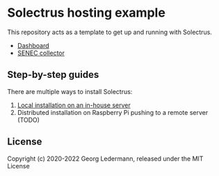 # Solectrus hosting example

This repository acts as a template to get up and running with Solectrus.

- [Dashboard](/dashboard)
- [SENEC collector](/senec-collector)

## Step-by-step guides

There are multiple ways to install Solectrus:

1. [Local installation on an in-house server](/step-by-step/in-house.md)
2. Distributed installation on Raspberry Pi pushing to a remote server (TODO)

## License

Copyright (c) 2020-2022 Georg Ledermann, released under the MIT License
